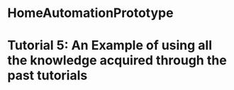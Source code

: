# HomeAutomationPrototype

# Tutorial 5: An Example of using all the knowledge acquired through the past tutorials
